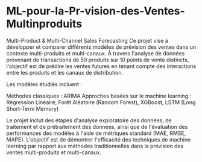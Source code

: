 # ML-pour-la-Pr-vision-des-Ventes-Multinproduits

Multi-Product & Multi-Channel Sales Forecasting
Ce projet vise à développer et comparer différents modèles de prévision des ventes dans un contexte multi-produits et multi-canaux. À travers l'analyse de données provenant de transactions de 50 produits sur 10 points de vente distincts, l'objectif est de prédire les ventes futures en tenant compte des interactions entre les produits et les canaux de distribution.

Les modèles étudiés incluent :

Méthodes classiques : ARIMA
Approches basées sur le machine learning : Régression Linéaire, Forêt Aléatoire (Random Forest), XGBoost, LSTM (Long Short-Term Memory)

Le projet inclut des étapes d'analyse exploratoire des données, de traitement et de prétraitement des données, ainsi que de l'évaluation des performances des modèles à l'aide de métriques standard (MAE, RMSE, MAPE). 
L'objectif est de démontrer l'efficacité des techniques de machine learning par rapport aux méthodes traditionnelles dans la prévision des ventes multi-produits et multi-canaux.
